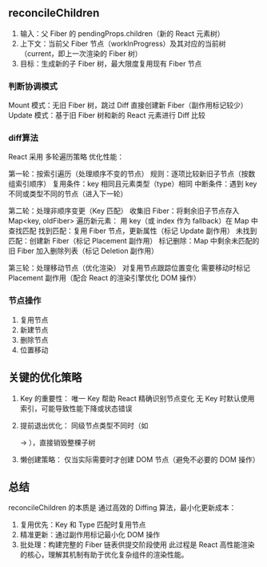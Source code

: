 ## reconcileChildren
1. 输入：父 Fiber 的 pendingProps.children（新的 React 元素树）
2. 上下文：当前父 Fiber 节点（workInProgress）及其对应的当前树（current，即上一次渲染的 Fiber 树）
3. 目标：生成新的子 Fiber 树，最大限度复用现有 Fiber 节点

### 判断协调模式
Mount 模式：无旧 Fiber 树，跳过 Diff 直接创建新 Fiber（副作用标记较少）
Update 模式：基于旧 Fiber 树和新的 React 元素进行 Diff 比较

### diff算法
React 采用 多轮遍历策略 优化性能：

第一轮：按索引遍历（处理顺序不变的节点）
规则：逐项比较新旧子节点（按数组索引顺序）
复用条件：key 相同且元素类型（type）相同
中断条件：遇到 key 不同或类型不同的节点（进入下一轮）

第二轮：处理非顺序变更（Key 匹配）
收集旧 Fiber：将剩余旧子节点存入 Map<key, oldFiber>
遍历新元素：
用 key（或 index 作为 fallback）在 Map 中查找匹配
找到匹配：复用 Fiber 节点，更新属性（标记 Update 副作用）
未找到匹配：创建新 Fiber（标记 Placement 副作用）
标记删除：Map 中剩余未匹配的旧 Fiber 加入删除列表（标记 Deletion 副作用）

第三轮：处理移动节点（优化渲染）
对复用节点跟踪位置变化
需要移动时标记 Placement 副作用（配合 React 的渲染引擎优化 DOM 操作）

### 节点操作
1. 复用节点
2. 新建节点
3. 删除节点
4. 位置移动

## 关键的优化策略
1. Key 的重要性：
唯一 Key 帮助 React 精确识别节点变化
无 Key 时默认使用索引，可能导致性能下降或状态错误

2. 提前退出优化：
同级节点类型不同时（如 <div> → <span>），直接销毁整棵子树

3. 懒创建策略：
仅当实际需要时才创建 DOM 节点（避免不必要的 DOM 操作）

## 总结
reconcileChildren 的本质是 通过高效的 Diffing 算法，最小化更新成本：
1. 复用优先：Key 和 Type 匹配时复用节点
2. 精准更新：通过副作用标记最小化 DOM 操作
3. 批处理：构建完整的 Fiber 链表供提交阶段使用
此过程是 React 高性能渲染的核心，理解其机制有助于优化复杂组件的渲染性能。




